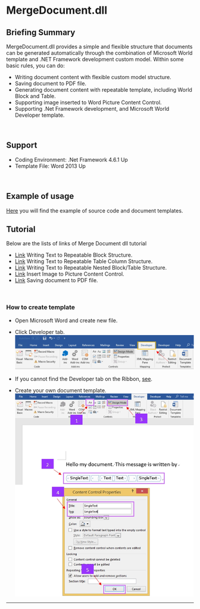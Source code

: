 # MergeDocument.dll #
## Briefing Summary ##

MergeDocument.dll provides a simple and flexible structure that documents can be generated automatically through the combination of Microsoft World template and .NET Framework development custom model. Within some basic rules, you can do:

- Writing document content with flexible custom model structure.
- Saving document to PDF file.
- Generating document content with repeatable template, including World Block and Table.
- Supporting image inserted to Word Picture Content Control.
- Supporting .Net Framework development, and Microsoft World Developer template.
<br />

## Support ##
- Coding Environment: .Net Framework 4.6.1 Up
- Template File: Word 2013 Up
<br />

## Example of usage ##
[Here](https://github.com/Itsower/MergeDocument/blob/master/MergeDocumentSample.zip "Here") you will find the example of source code and document templates.
<br />

## Tutorial ##
Below are the lists of links of Merge Document dll tutorial
- [Link](https://github.com/Itsower/MergeDocument/blob/master/MergeDocumentSample.zip "Link") Writing Text to Repeatable Block Structure.
- [Link](https://github.com/Itsower/MergeDocument/blob/master/MergeDocumentSample.zip "Link") Writing Text to Repeatable Table Column Structure.
- [Link](https://github.com/Itsower/MergeDocument/blob/master/MergeDocumentSample.zip "Link") Writing Text to Repeatable Nested Block/Table Structure.
- [Link](https://github.com/Itsower/MergeDocument/blob/master/MergeDocumentSample.zip "Link") Insert Image to Picture Content Control.
- [Link](https://github.com/Itsower/MergeDocument/blob/master/MergeDocumentSample.zip "Link") Saving document to PDF file.
<br />

### How to create template ###
- Open Microsoft Word and create new file.
- Click Developer tab.
![Alt text](https://github.com/Itsower/MergeDocument/blob/master/wordDeveloperTag.jpg)

- If you cannot find the Developer tab on the Ribbon, [see](https://docs.microsoft.com/en-us/visualstudio/vsto/how-to-show-the-developer-tab-on-the-ribbon "see").
- Create your own document template.
![Alt text](https://github.com/Itsower/MergeDocument/blob/master/createDocumentTemplate.jpg)
-----
